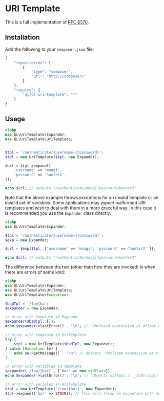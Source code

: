 # URI Template #

This is a full implementation of [RFC 6570](http://tools.ietf.org/html/rfc6570).

## Installation ##

Add the following to your `composer.json` file:

```javascript
{
    "repositories": [
        {
            "type": "composer",
            "url": "http://composer/"
        }
    ],
    "require": {
        "ql/ql-uri-template": "*"
    }
}
```

## Usage ##

```php
<?php
use QL\UriTemplate\Expander;
use QL\UriTemplate\UriTemplate;


$tpl = '/authenticate/{username}{?password}';
$tpl = new UriTemplate($tpl, new Expander);

$url = $tpl->expand([
    'username' => 'mnagi',
    'password' => 'hunter2',
]);

echo $url; // outputs "/authenticate/mnagi?password=hunter2"
```

Note that the above example throws exceptions for an invalid template or an
invalid set of variables. Some applications may *expect* malformed URI
templates and wish to deal with them in a more graceful way. In this case it is
recommended you use the `Expander` class directly.

```php
<?php
use QL\UriTemplate\Expander;

$tpl = '/authenticate/{username}{?password}';
$exp = new Expander;

$url = $exp($tpl, ['username' => 'mnagi', 'password' => 'hunter2' ]);

echo $url; // outputs "/authenticate/mnagi?password=hunter2"
```

The difference between the two (other than how they are invoked) is when there
are errors of some kind:

```php
<?php
use QL\UriTemplate\Expander;
use QL\UriTemplate\UriTemplate;
use QL\UriTemplate\Exception;

$badTpl = '/foo{ba';
$expander = new Expander;

// error with template in Expander
$expander($badTpl, []);
echo $expander->lastError() . "\n"; // "Unclosed expression at offset 4: /foo{ba"

// error with template in UriTemplate
try {
    $tpl = new UriTemplate($badTpl, new Expander);
} catch (Exception $e) {
    echo $e->getMessage() . "\n"; // outputs "Unclosed expression at offset 4: /foo{ba"
}

// error with variables in template
$expander('/foo/{bar}', ['bar' => new stdClass]);
echo $expander->lastError() . "\n"; // "Objects without a __toString() method are not allowed as variable values."

// error with variales in UriTemplate
$tpl = new UriTemplate('/foo/{bar}', new Expander);
$tpl->expand(['bar' => STDIN]); // this will throw an exception with message "Resources are not allowed as variable values."
```
